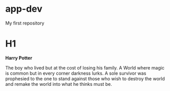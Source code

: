# app-dev
My first repository
# H1
**Harry Potter**

The boy who lived but at the cost of losing his family.
A World where magic is common but in every corner darkness lurks.
A sole survivor was prophesied to the one to stand against those who wish to destroy the world and remake the world into what he thinks must be.

